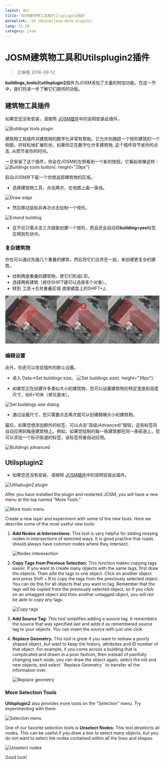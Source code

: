 ```yaml
---
layout: doc
title: JOSM建筑物工具和Utilsplugin2插件
permalink: /zh_CNjosm/josm-more-plugins/
lang: zh_CN
category: josm
---
```


JOSM建筑物工具和Utilsplugin2插件
============

> 已审核 2016-09-12  

**buildings_tools**和**utilsplugin2**插件为JOSM添加了大量的附加功能。在这一节中，我们将进一步了解它们提供的功能。   

建筑物工具插件
--------------------------

如果您还没有安装，请按照 [JOSM插件](/zh_CN/josm/josm-plugins)中的说明安装此插件。   

![Buildings tools plugin][]

建筑物工具插件对建筑物的数字化非常有帮助。它允许你跟踪一个矩形建筑的一个侧面，并轻松地扩展形状。如果你正在数字化许多建筑物, 这个插件将节省你的点击, 从而节省你的时间。  

一旦安装了这个插件，你会在JOSM的左侧看到一个新的按钮，它看起来像这样： ![Buildings tools button][]{: height="29px"}

启动JOSM并下载一个你想追踪建筑物的区域。  

* 选择建筑物工具，点击两次，在地图上画一条线。  

![Draw edge][]

* 然后移动鼠标并再次点击绘制一个矩形。  

![Extend building][]

* 这不仅只需点击三次就能创建一个矩形，而且还会自动将**building=yes**标签应用到形状中。  

### 复杂建筑物

你也可以通过先画几个重叠的建筑，然后将它们合并在一起，来创建更复杂的建筑。   

* 绘制两座重叠的建筑物，使它们形成L形。  
* 选择两栋建筑（按住SHIFT键可以选择多个对象）。   
* 转到 工具->合并重叠区域 或按键盘上的SHIFT+J。  

![Merge buildings][]

### 编辑设置

此外，你还可以改变插件的默认设置。  

* 进入 Data->Set buildings size。 ![Set buildings size][]{: height="39px"}  

* 如果您正在创建许多类似大小的建筑物，您可以设置建筑物的特定宽度和高度尺寸，如6×10米（单位是米）。  

![Set buildings size dialog][]

* 通过设置尺寸，您只需要点击两次就可以创建精确大小的建筑物。  

最后，如果您想添加额外的标签，可以点击“高级(Advanced)”按钮，这些标签将自动应用到每座建筑物上。例如，如果您绘制的每一栋建筑都在同一条街道上，您可以添加一个标识街道的标签，该标签将被自动应用。  

![Buildings advanced][]


Utilsplugin2
-------------

* 如果您还没有安装，请按照 [JOSM插件](/zh_CN/josm/josm-plugins)中的说明安装此插件。  

![Utilsplugin2 plugin][]

After you have installed the plugin and restarted JOSM, you will have a new menu at the top named "More Tools."  

![More tools menu][]

Create a new layer and experiment with some of the new tools. Here we describe some of the most useful new tools:  

1. **Add Nodes at Intersections:**  This tool is very helpful for adding missing nodes in intersections of selected ways.  It is good practice that roads should always have common nodes where they intersect.  

    ![Nodes interesection][]

2. **Copy Tags from Previous Selection:**  This function makes copying tags easier.  If you want to create many objects with the same tags, first draw the objects.  Then add the tags to one object.  Click on another object and press Shift + R to copy the tags from the previously selected object.  You can do this for all objects that you want to tag.  Remember that the tags will be copied from the previously selected object, so if you click on an untagged object and then another untagged object, you will not be able to copy any tags.  

    ![Copy tags][]

3. **Add Source Tag:** This tool simplifies adding a source tag. It remembers the source that was specified last and adds it as remembered source tag to your objects.   You can insert the source with just one click.  

4. **Replace Geometry:** This tool is great if you want to redraw a poorly shaped object, but want to keep the history, attributes and ID number of that object.  For example, if you come across a building that is complicated and drawn in a poor fashion, then instead of painfully changing each node, you can draw the object again, select the old and new objects, and select ¨Replace Geometry¨ to transfer all the information over.  

    ![Replace geometry][]


### More Selection Tools

**Utilsplugin2** also provides more tools on the "Selection" menu. Try experimenting with them.  

![Selection menu][]

One of our favorite selection tools is **Unselect Nodes:** This tool deselects all nodes. This can be useful if you draw a box to select many objects, but you do not want to select the nodes contained within all the lines and shapes.  

![Unselect nodes][]

Good luck!  


[Buildings tools plugin]: /images/josm/buildings_tools-plugin.png
[Buildings tools button]: /images/josm/buildings_tools-button.png
[Draw edge]: /images/josm/draw-edge.png
[Extend building]: /images/josm/extend-building.png
[Merge buildings]: /images/josm/merge-buildings.png
[Set buildings size]: /images/josm/set-buildings-size.png
[Set buildings size dialog]: /images/josm/set-buildings-size-dialog.png
[Buildings advanced]: /images/josm/buildings-advanced.png
[Utilsplugin2 plugin]: /images/josm/utilsplugin2-plugin.png
[More tools menu]: /images/josm/more-tools-menu.png
[Nodes interesection]: /images/josm/utilsplugin2-nodes-intersection.png
[Copy tags]: /images/josm/utilsplugin2-copy-tags.png
[Replace geometry]: /images/josm/utilsplugin2-replace-geometry.png
[Selection menu]: /images/josm/selection-menu.png
[Unselect nodes]: /images/josm/utilsplugin2-unselect-nodes.png

